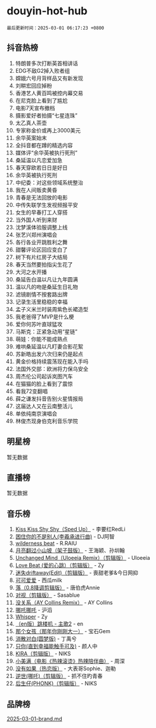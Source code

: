 # douyin-hot-hub

`最后更新时间：2025-03-01 06:17:23 +0800`

## 抖音热榜

1. 特朗普多次打断英首相讲话
1. EDG不敌G2掉入败者组
1. 嫦娥六号月背样品又有新发现
1. 刘畊宏回应掉粉
1. 香港艺人黄百鸣被控内幕交易
1. 在尼克脸上看到了尴尬
1. 电影7天宣布撤档
1. 摄影爱好者拍摄“七星连珠”
1. 太乙真人茶壶
1. 专家称金价或再上3000美元
1. 余华英案始末
1. 全抖音都在蹲的精选内容
1. 媒体评“余华英被执行死刑”
1. 桑延温以凡恋爱加急
1. 春天穿欧若日日是好日
1. 余华英被执行死刑
1. 中纪委：对这些领域系统整治
1. 我在人间贩卖黄昏
1. 青春是无法回放的电影
1. 中传失联学生发视频报平安
1. 女生的早春打工人穿搭
1. 当外国人听到来财
1. 沈梦溪体验服调整上线
1. 张艺兴郑州演唱会
1. 各行各业开跳胜利之舞
1. 甜馨评论区回应变白了
1. 树下有片红房子大结局
1. 春天当然要拍指尖生花了
1. 大河之水开播
1. 桑延告白温以凡让九年圆满
1. 温以凡的吻是桑延生日礼物
1. 滤镜剧情不按套路出牌
1. 记录生活里稳稳的幸福
1. 孟子义米兰时装周紫色长裙造型
1. 我老爸得了MVP是什么梗
1. 爱你何苏叶直球猛攻
1. 马斯克：正紧急动用“星链”
1. 萌娃：你能不能成熟点
1. 难哄桑延温以凡盯妻合影花絮
1. 苏新皓出发六次归来仍是起点
1. 黄金价格持续震荡现在能入手吗
1. 法国外交部：欧洲将力保乌安全
1. 周杰伦公司起诉岚图汽车
1. 在猫猫的脸上看到了震惊
1. 看我72变翻唱
1. 薛之谦发抖音告别火星情报局
1. 这届达人又在云南整活儿
1. 单依纯南京演唱会
1. 林俊杰现身伯克利音乐学院

## 明星榜

暂无数据

## 直播榜

暂无数据

## 音乐榜

1. [Kiss Kiss Shy Shy（Sped Up）](https://sf3-cdn-tos.douyinstatic.com/obj/tos-cn-ve-2774/oYpXDAeGgQK0zfPaji7iKUixpCXFGILeLGmvYA) - 李要红RedLi
1. [困住你的不是别人(李羲承进行曲)](https://sf3-cdn-tos.douyinstatic.com/obj/tos-cn-ve-2774/okWrrVL1iQGZbfHVeCPAe7IaerYfM2jEQi5mNI) - DJ阿智
1. [wilderness beat](https://sf3-cdn-tos.douyinstatic.com/obj/tos-cn-ve-2774/o0oBmODSFCpfFdLRGzAAFC2ah9AIMEQfAOueVE) - R.RAIU
1. [月亮翻过小山坡（架子鼓版）](https://sf3-cdn-tos.douyinstatic.com/obj/tos-cn-ve-2774/oMNeN2LYSVP6MMtoAQFGfeQDeftQqYPEErIl8Y) - 王海颖、孙圳翰
1. [Unchanged Mind（Uloeeia Remix）（剪辑版）](https://sf3-cdn-tos.douyinstatic.com/obj/tos-cn-ve-2774/oIHYu1YfsziJqmggAqBsXOiiI2Y1QB6I61RsMW) - Uloeeia
1. [Love Beat  (爱的心跳）（剪辑版）](https://sf5-hl-cdn-tos.douyinstatic.com/obj/tos-cn-ve-2774/oUlARwvEINIisZ9nCnKMZiYFGfCCYLtDADDBge) - Zy
1. [迷失driftaway(Edit)（剪辑版）](https://sf3-cdn-tos.douyinstatic.com/obj/tos-cn-ve-2774/ogaa1xGNeFO6FCaMgO8PzzAceEI4fBLDMi15H3) - 喪甜老爹&今日网抑
1. [可可爱爱](https://sf3-cdn-tos.douyinstatic.com/obj/tos-cn-ve-2774/0deb1e75aea643b9927ba26aaafa29dd) - 西瓜milk
1. [落（0.8降调剪辑版）](https://sf5-hl-cdn-tos.douyinstatic.com/obj/tos-cn-ve-2774/ociN0WUv3APijBYr6DUmAHmdkZ5MjM6gIF3iA) - 唐伯虎Annie
1. [对视（剪辑版）](https://sf3-cdn-tos.douyinstatic.com/obj/tos-cn-ve-2774/ogKtIhiB0WfAa18F9z3uWODMtZi2ysB1VuAIsQ) - Sasablue
1. [没关系（AY Collins Remix）](https://sf3-cdn-tos.douyinstatic.com/obj/tos-cn-ve-2774/oIBbI5Ghw4zdUCQMJrDEFaAQilZP3EIDSi7MW) - AY Collins
1. [哪吒哪吒](https://sf5-hl-cdn-tos.douyinstatic.com/obj/tos-cn-ve-2774/oUkQCgCDnBanFehFEFQDxCQntAOIfp9gyZYFVo) - 沪滔
1. [Whisper](https://sf3-cdn-tos.douyinstatic.com/obj/tos-cn-ve-2774/oEeYKDxIDCFuArkftgkGqCnG7xZtRC2rEMKBQi) - Zy
1. [（en版）跳楼机 - 主歌2](https://sf3-cdn-tos.douyinstatic.com/obj/tos-cn-ve-2774/oklN6GvgQ2L8DpPeaAGf1gPeyKzjXFwHIwoCZv) - en
1. [那个女孩（那年你刚刚大一）](https://sf3-cdn-tos.douyinstatic.com/obj/tos-cn-ve-2774/o4IZw7TlivwiBBBMA2rIgWrGNIrjFroh6bPqQ) - 宝石Gem
1. [消散对白(圆梦版)](https://sf3-cdn-tos.douyinstatic.com/obj/tos-cn-ve-2774/og4jB5I5IizzoZVAAAzWgBMAsMDWoArfwBOiFs) - 丁禹兮
1. [只你(直到幸福能触手可及)](https://sf3-cdn-tos.douyinstatic.com/obj/tos-cn-ve-2774/o0lBkRDzFTeaVSUz3ZZSCBVtZ5DIMQGfgmEAuE) - 颜人中
1. [KIRA（剪辑版）](https://sf5-hl-cdn-tos.douyinstatic.com/obj/tos-cn-ve-2774/o0Bq3TvdHqOfzihWrHyABMociuMA3Inwsbx9Wi) - NIKS
1. [小美满（电影《热辣滚烫》热辣陪伴曲）](https://sf5-hl-cdn-tos.douyinstatic.com/obj/tos-cn-ve-2774/o0GAn2lSgfZIDUgtevCGDQYnFg4CwnrBaxbTZL) - 周深
1. [没有如果（热恋版）](https://sf3-cdn-tos.douyinstatic.com/obj/tos-cn-ve-2774/o4iETqbxIThtCXlBeV0DfAhZsbCFGhagYupnMx) - 大表哥Sophie、迦勒
1. [逆世(哪吒)（剪辑版）](https://sf5-hl-cdn-tos.douyinstatic.com/obj/tos-cn-ve-2774/oMIEZAfEogrLnzfDWMBiZKCWuXIUFLtRDsOFWs) - 抓不住旳青春
1. [后生仔(PHONK)（剪辑版）](https://sf5-hl-cdn-tos.douyinstatic.com/obj/tos-cn-ve-2774/o0TzmfumdQAJ1aGG9F5LfTXIYeGcqYKRPAeFdJ) - NIKS

## 品牌榜

[2025-03-01-brand.md](2025-03-01-brand.md)
